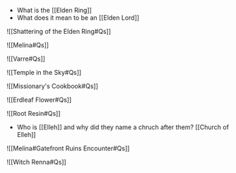 - What is the [[Elden Ring]] 
- What does it mean to be an [[Elden Lord]]

![[Shattering of the Elden Ring#Qs]]

![[Melina#Qs]]

![[Varre#Qs]]

![[Temple in the Sky#Qs]]

![[Missionary's Cookbook#Qs]]

![[Erdleaf Flower#Qs]]

![[Root Resin#Qs]]

- Who is [[Elleh]] and why did they name a chruch after them? [[Church of Elleh]]

![[Melina#Gatefront Ruins Encounter#Qs]]


![[Witch Renna#Qs]]

